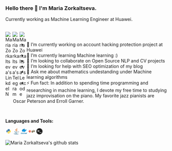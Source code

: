 ### Hello there 👋 I'm Maria Zorkaltseva.

Currently working as Machine Learning Engineer at Huawei.

<!--
**MariaZork/mariazork** is a ✨ _special_ ✨ repository because its `README.md` (this file) appears on your GitHub profile.

Here are some ideas to get you started:

- 🔭 I’m currently working on ...
- 🌱 I’m currently learning ...
- 👯 I’m looking to collaborate on ...
- 🤔 I’m looking for help with ...
- 💬 Ask me about ...
- 📫 How to reach me: ...
- 😄 Pronouns: ...
- ⚡ Fun fact: ...
-->

<br/>

<a href="https://www.linkedin.com/in/maria-zorkaltseva/">
  <img align="left" alt="Maria Zorkaltseva's LinkdeIN" width="22px" src="https://cdn.jsdelivr.net/npm/simple-icons@v3/icons/linkedin.svg" />
</a>
<a href="https://t.me/maria_zorkaltseva">
  <img align="left" alt="Maria Zorkaltseva's Telegram" width="22px" src="https://cdn.jsdelivr.net/npm/simple-icons@v3/icons/telegram.svg" />
</a>
<a href="https://leetcode.com/mariazork/">
  <img align="left" alt="Maria Zorkaltseva's Leetcode" width="22px" src="https://cdn.jsdelivr.net/npm/simple-icons@v3/icons/leetcode.svg" />
</a>

<br/>

- 🔭 I’m currently working on account hacking protection project at Huawei
- 🌱 I’m currently learning Machine learning :)
- 👯 I’m looking to collaborate on Open Source NLP and CV projects
- 🤔 I’m looking for help with SEO optimization of my blog
- 💬 Ask me about mathematics undestanding under Machine learning algorithms
- ⚡ Fun fact: In addition to spending time programming and researching in machine learning, I devote my free time to studying jazz improvisation on the piano. My favorite jazz pianists are Oscar Peterson and Erroll Garner.

<br/>

**Languages and Tools:**  

<code><img height="20" src="https://raw.githubusercontent.com/github/explore/80688e429a7d4ef2fca1e82350fe8e3517d3494d/topics/python/python.png"></code>
<code><img height="20" src="https://raw.githubusercontent.com/github/explore/80688e429a7d4ef2fca1e82350fe8e3517d3494d/topics/java/java.png"></code>
<code><img height="20" src="https://raw.githubusercontent.com/github/explore/80688e429a7d4ef2fca1e82350fe8e3517d3494d/topics/docker/docker.png"></code>
<code><img height="20" src="https://raw.githubusercontent.com/github/explore/80688e429a7d4ef2fca1e82350fe8e3517d3494d/topics/git/git.png"></code>
<code><img height="20" src="https://raw.githubusercontent.com/github/explore/80688e429a7d4ef2fca1e82350fe8e3517d3494d/topics/terminal/terminal.png"></code>



![Maria Zorkaltseva's github stats](https://github-readme-stats.vercel.app/api?username=mariazork&show_icons=true&hide_border=true)
